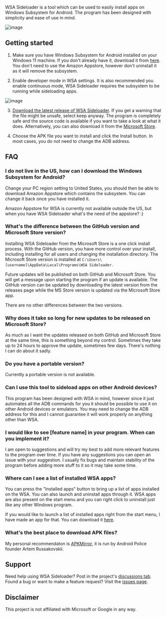 WSA Sideloader is a tool which can be used to easily install apps on Windows Subsystem for Android. The program has been designed with simplicity and ease of use in mind.

![image](https://user-images.githubusercontent.com/44692189/158262343-7edd3d0d-732d-47cc-8bf1-4af4c7d221d5.png)

## Getting started

1. Make sure you have Windows Subsystem for Android installed on your Windows 11 machine. If you don't already have it, download it from [here](https://aka.ms/AmazonAppstore). You don't need to use the Amazon Appstore, however don't uninstall it as it will remove the subsystem.

2. Enable developer mode in WSA settings. It is also recommended you enable continuous mode, WSA Sideloader requires the subsystem to be running while sideloading apps.

![image](https://user-images.githubusercontent.com/44692189/154768380-f0b01ed7-e622-4fdd-8eb7-bf1c758f8103.png)

3. [Download the latest release of WSA Sideloader](https://github.com/infinitepower18/WSA-Sideloader/releases/latest). If you get a warning that the file might be unsafe, select keep anyway. The program is completely safe and the source code is available if you want to take a look at what it does. Alternatively, you can also download it from the [Microsoft Store](https://apps.microsoft.com/store/detail/wsa-sideloader/XP8K140DLVSC0L).

4. Choose the APK file you want to install and click the Install button. In most cases, you do not need to change the ADB address.

## FAQ

### I do not live in the US, how can I download the Windows Subsystem for Android?
Change your PC region setting to United States, you should then be able to download Amazon Appstore which contains the subsystem. You can change it back once you have installed it.

Amazon Appstore for WSA is currently not available outside the US, but when you have WSA Sideloader what's the need of the appstore? :)

### What's the difference between the GitHub version and Microsoft Store version?
Installing WSA Sideloader from the Microsoft Store is a one click install process. With the GitHub version, you have more control over your install, including installing for all users and changing the installation directory. The Microsoft Store version is installed at `C:\Users\[username]\AppData\Local\Programs\WSA Sideloader`.

Future updates will be published on both GitHub and Microsoft Store. You will get a message upon starting the program if an update is available. The GitHub version can be updated by downloading the latest version from the releases page while the MS Store version is updated via the Microsoft Store app.

There are no other differences between the two versions.

### Why does it take so long for new updates to be released on Microsoft Store?
As much as I want the updates released on both GitHub and Microsoft Store at the same time, this is something beyond my control. Sometimes they take up to 24 hours to approve the update, sometimes few days. There's nothing I can do about it sadly.

### Do you have a portable version?
Currently a portable version is not available.

### Can I use this tool to sideload apps on other Android devices?
This program has been designed with WSA in mind, however since it just automates all the ADB commands for you it should be possible to use it on other Android devices or emulators. You may need to change the ADB address for this and I cannot guarantee it will work properly on anything other than WSA.

### I would like to see [feature name] in your program. When can you implement it?
I am open to suggestions and will try my best to add more relevant features to the program over time. If you have any suggestions you can open an issue with your suggestion. I usually fix bugs and maintain stability of the program before adding more stuff to it so it may take some time.

### Where can I see a list of installed WSA apps?
You can press the "Installed apps" button to bring up a list of apps installed on the WSA. You can also launch and uninstall apps through it. WSA apps are also present on the start menu and you can right click to uninstall just like any other Windows program.

If you would like to launch a list of installed apps right from the start menu, I have made an app for that. You can download it [here](https://github.com/infinitepower18/WSA-InstalledApps).

### What's the best place to download APK files?
My personal recommendaton is [APKMirror](https://www.apkmirror.com/), it is run by Android Police founder Artem Russakovskii.

## Support

Need help using WSA Sideloader? Post in the project's [discussions tab](https://github.com/infinitepower18/WSA-Sideloader/discussions). Found a bug or want to make a feature request? Visit the [issues page](https://github.com/infinitepower18/WSA-Sideloader/issues).

## Disclaimer
This project is not affiliated with Microsoft or Google in any way.
